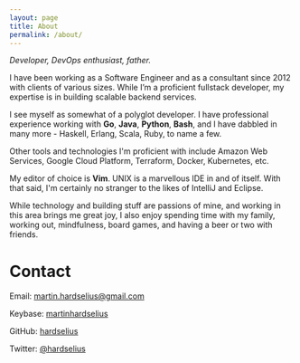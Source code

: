 ```yaml
---
layout: page
title: About
permalink: /about/
---
```


*Developer, DevOps enthusiast, father.*

I have been working as a Software Engineer and as a consultant since 2012 with
clients of various sizes. While I’m a proficient fullstack developer, my
expertise is in building scalable backend services.

I see myself as somewhat of a polyglot developer. I have professional
experience working with **Go**, **Java**, **Python**, **Bash**, and I have
dabbled in many more - Haskell, Erlang, Scala, Ruby, to name a few.

Other tools and technologies I'm proficient with include Amazon Web Services,
Google Cloud Platform, Terraform, Docker, Kubernetes, etc. 

My editor of choice is **Vim**. UNIX is a marvellous IDE in and of itself. With
that said, I'm certainly no stranger to the likes of IntelliJ and Eclipse.

While technology and building stuff are passions of mine, and working in this
area brings me great joy, I also enjoy spending time with my family, working
out, mindfulness, board games, and having a beer or two with friends.

# Contact

Email: [martin.hardselius@gmail.com](mailto:martin.hardselius@gmail.com)

Keybase: [martinhardselius](https://keybase.io/martinhardselius)

GitHub: [hardselius](https://github.com/hardselius/)

Twitter: [@hardselius](https://twitter.com/hardselius)
